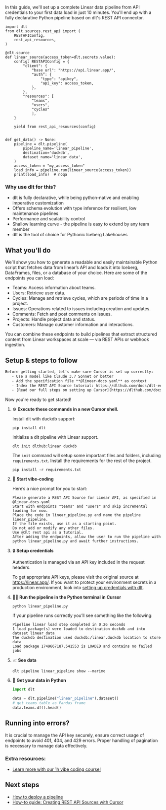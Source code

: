 In this guide, we'll set up a complete Linear data pipeline from API credentials to your first data load in just 10 minutes. You'll end up with a fully declarative Python pipeline based on dlt's REST API connector.

```python-outcome
import dlt
from dlt.sources.rest_api import (
    RESTAPIConfig,
    rest_api_resources,
)

@dlt.source
def linear_source(access_token=dlt.secrets.value):
    config: RESTAPIConfig = {
        "client": {
            "base_url": "https://api.linear.app/",
            "auth": {
                "type": "apikey",
                "api_key": access_token,
            },
        },
        "resources": [
            "teams",
            "users",
            "cycles"
            ],
    }

    yield from rest_api_resources(config)


def get_data() -> None:
    pipeline = dlt.pipeline(
        pipeline_name='linear_pipeline',
        destination='duckdb',
        dataset_name='linear_data', 
    )
    access_token = "my_access_token"
    load_info = pipeline.run(linear_source(access_token))
    print(load_info)  # noqa
```

### Why use dlt for this?

- dlt is fully declarative, while being python-native and enabling imperative customization
- Offers schema evolution with type inference for resilient, low maintenance pipelines
- Performance and scalability control
- Shallow learning curve - the pipeline is easy to extend by any team member
- dlt is the tool of choice for Pythonic Iceberg Lakehouses

## What you’ll do

We’ll show you how to generate a readable and easily maintainable Python script that fetches data from linear’s API and loads it into Iceberg, DataFrames, files, or a database of your choice. Here are some of the endpoints you can load:

- Teams: Access information about teams.
- Users: Retrieve user data.
- Cycles: Manage and retrieve cycles, which are periods of time in a project.
- Issues: Operations related to issues including creation and updates.
- Comments: Fetch and post comments on issues.
- Projects: Handle project data and status.
- Customers: Manage customer information and interactions.

You can combine these endpoints to build pipelines that extract structured content from Linear workspaces at scale — via REST APIs or webhook ingestion.

## Setup & steps to follow

```default
Before getting started, let's make sure Cursor is set up correctly:
   - Use a model like Claude 3.7 Sonnet or better
   - Add the specification file **@linear-docs.yaml** as context
   - Index the REST API Source tutorial: https://dlthub.com/docs/dlt-ecosystem/verified-sources/rest_api/ and add it to context as **@dlt rest api**
   - [Read our full steps on setting up Cursor](https://dlthub.com/docs/dlt-ecosystem/llm-tooling/cursor-restapi#23-configuring-cursor-with-documentation)
```

Now you're ready to get started! 

1. ⚙️ **Execute these commands in a new Cursor shell.**
    
    Install dlt with duckdb support:
    ```shell
    pip install dlt
    ```

    Initialize a dlt pipeline with Linear support.
    ```shell
    dlt init dlthub:linear duckdb
    ```

    The `init` command will setup some important files and folders, including `requirements.txt`. Install the requirements for the rest of the project.
    ```shell
    pip install -r requirements.txt
    ```
    
2. 🤠 **Start vibe-coding**
    
    Here’s a nice prompt for you to start: 
    
    ```prompt
    Please generate a REST API Source for Linear API, as specified in @linear-docs.yaml 
    Start with endpoints "teams" and "users" and skip incremental loading for now. 
    Place the code in linear_pipeline.py and name the pipeline linear_pipeline. 
    If the file exists, use it as a starting point. 
    Do not add or modify any other files. 
    Use @dlt rest api as a tutorial. 
    After adding the endpoints, allow the user to run the pipeline with python linear_pipeline.py and await further instructions.
    ```

    
3. 🔒 **Setup credentials** 
    
    Authentication is managed via an API key included in the request headers.
    
    To get appropriate API keys, please visit the original source at https://linear.app/.
    If you want to protect your environment secrets in a production environment, look into [setting up credentials with dlt](https://dlthub.com/docs/walkthroughs/add_credentials).
    
4. 🏃‍♀️ **Run the pipeline in the Python terminal in Cursor**
    
    ```shell
    python linear_pipeline.py
    ```
    
    If your pipeline runs correctly you’ll see something like the following:
    
    ```shell
    Pipeline linear load step completed in 0.26 seconds
    1 load package(s) were loaded to destination duckdb and into dataset linear_data
    The duckdb destination used duckdb:/linear.duckdb location to store data
    Load package 1749667187.541553 is LOADED and contains no failed jobs
    ```
    
5. 📈 **See data**
    
    ```shell
    dlt pipeline linear_pipeline show --marimo
    ```
    
6. 🐍 **Get your data in Python**
    
    ```python
    import dlt

   data = dlt.pipeline("linear_pipeline").dataset()
   # get teams table as Pandas frame
   data.teams.df().head()
    ```

## Running into errors?

It is crucial to manage the API key securely, ensure correct usage of endpoints to avoid 401, 404, and 429 errors. Proper handling of pagination is necessary to manage data effectively.

### Extra resources:

- [Learn more with our 1h vibe coding course!](https://www.youtube.com/watch?v=GGid70rnJuM)

## Next steps

- [How to deploy a pipeline](https://dlthub.com/docs/walkthroughs/deploy-a-pipeline)
- [How-to guide: Creating REST API Sources with Cursor](https://dlthub.com/docs/dlt-ecosystem/llm-tooling/cursor-restapi)